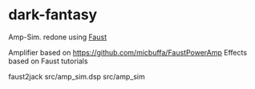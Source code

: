# dark-fantasy

Amp-Sim. redone using [Faust](https://faust.grame.fr/)

Amplifier based on https://github.com/micbuffa/FaustPowerAmp
Effects based on Faust tutorials

faust2jack src/amp_sim.dsp
src/amp_sim

